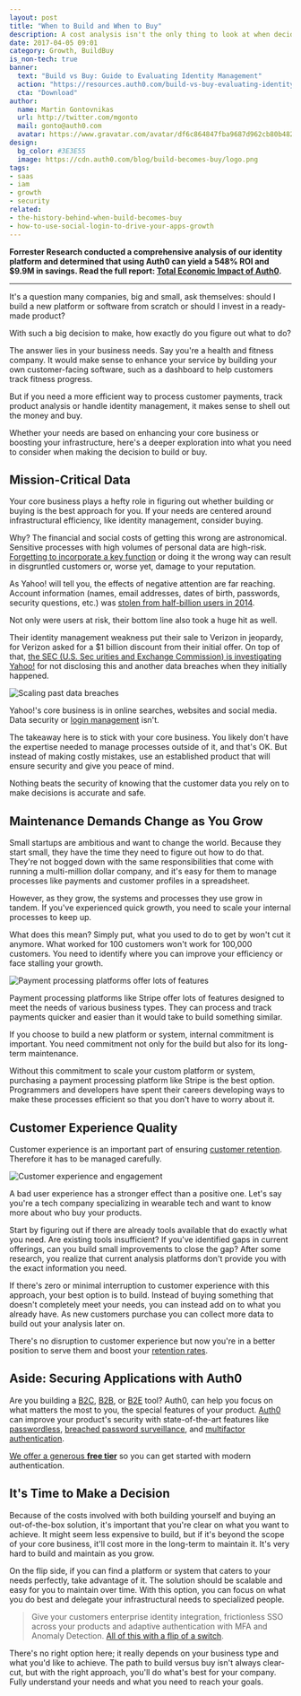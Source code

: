 ```yaml
---
layout: post
title: "When to Build and When to Buy"
description: A cost analysis isn't the only thing to look at when deciding when to build or buy
date: 2017-04-05 09:01
category: Growth, BuildBuy
is_non-tech: true
banner:
  text: "Build vs Buy: Guide to Evaluating Identity Management"
  action: "https://resources.auth0.com/build-vs-buy-evaluating-identity-management/"
  cta: "Download"
author:
  name: Martin Gontovnikas
  url: http://twitter.com/mgonto
  mail: gonto@auth0.com
  avatar: https://www.gravatar.com/avatar/df6c864847fba9687d962cb80b482764??s=60
design:
  bg_color: #3E3E55
  image: https://cdn.auth0.com/blog/build-becomes-buy/logo.png
tags:
- saas
- iam
- growth
- security
related:
- the-history-behind-when-build-becomes-buy
- how-to-use-social-login-to-drive-your-apps-growth
---
```


<div class="alert alert-info alert-icon">
  <i class="icon-budicon-500"></i>
  <strong>Forrester Research conducted a comprehensive analysis of our identity platform and determined that using Auth0 can yield a 548% ROI and $9.9M in savings. Read the full report: <a href="https://resources.auth0.com/forrester-tei-research-case-study/">Total Economic Impact of Auth0</a>.</strong>
</div>

---
It's a question many companies, big and small, ask themselves: should I build a new platform or software from scratch or should I invest in a ready-made product?

With such a big decision to make, how exactly do you figure out what to do?

The answer lies in your business needs. Say you're a health and fitness company. It would make sense to enhance your service by building your own customer-facing software, such as a dashboard to help customers track fitness progress.

But if you need a more efficient way to process customer payments, track product analysis or handle identity management, it makes sense to shell out the money and buy.

Whether your needs are based on enhancing your core business or boosting your infrastructure, here's a deeper exploration into what you need to consider when making the decision to build or buy.

## Mission-Critical Data

Your core business plays a hefty role in figuring out whether building or buying is the best approach for you. If your needs are centered around infrastructural efficiency, like identity management, consider buying.

Why? The financial and social costs of getting this wrong are astronomical. Sensitive processes with high volumes of personal data are high-risk. [Forgetting to incorporate a key function](https://auth0.com/blog/data-breach-response-planning-for-startups/) or doing it the wrong way can result in disgruntled customers or, worse yet, damage to your reputation.

As Yahoo! will tell you, the effects of negative attention are far reaching. Account information (names, email addresses, dates of birth, passwords, security questions, etc.) was [stolen from half-billion users in 2014](http://money.cnn.com/2016/09/22/technology/yahoo-data-breach/).

Not only were users at risk, their bottom line also took a huge hit as well.

Their identity management weakness put their sale to Verizon in jeopardy, for Verizon asked for a $1 billion discount from their initial offer. On top of that, [the SEC (U.S. Sec urities and Exchange Commission) is investigating Yahoo!](http://fortune.com/2017/01/23/yahoo-sec-data-breaches/) for not disclosing this and another data breaches when they initially happened.

![Scaling past data breaches](https://cdn.auth0.com/blog/build-vs-buy/data-breaches.png)

Yahoo!'s core business is in online searches, websites and social media. Data security or [login management](https://auth0.com/blog/bad-login-experiences/) isn't.

The takeaway here is to stick with your core business. You likely don't have the expertise needed to manage processes outside of it, and that's OK. But instead of making costly mistakes, use an established product that will ensure security and give you peace of mind.

Nothing beats the security of knowing that the customer data you rely on to make decisions is accurate and safe.

## Maintenance Demands Change as You Grow

Small startups are ambitious and want to change the world. Because they start small, they have the time they need to figure out how to do that. They're not bogged down with the same responsibilities that come with running a multi-million dollar company, and it's easy for them to manage processes like payments and customer profiles in a spreadsheet.

However, as they grow, the systems and processes they use grow in tandem. If you've experienced quick growth, you need to scale your internal processes to keep up.

What does this mean? Simply put, what you used to do to get by won't cut it anymore. What worked for 100 customers won't work for 100,000 customers. You need to identify where you can improve your efficiency or face stalling your growth.

![Payment processing platforms offer lots of features](https://cdn.auth0.com/blog/build-vs-buy/mobile-payments.png)

Payment processing platforms like Stripe offer lots of features designed to meet the needs of various business types. They can process and track payments quicker and easier than it would take to build something similar.

If you choose to build a new platform or system, internal commitment is important. You need commitment not only for the build but also for its long-term maintenance.

Without this commitment to scale your custom platform or system, purchasing a payment processing platform like Stripe is the best option. Programmers and developers have spent their careers developing ways to make these processes efficient so that you don't have to worry about it.

## Customer Experience Quality

Customer experience is an important part of ensuring [customer retention](https://auth0.com/blog/safely-use-best-customer-retention-tactics/). Therefore it has to be managed carefully.

![Customer experience and engagement](https://cdn.auth0.com/blog/build-vs-buy/customer-experience-and-engagement.png)

A bad user experience has a stronger effect than a positive one. Let's say you're a tech company specializing in wearable tech and want to know more about who buy your products.

Start by figuring out if there are already tools available that do exactly what you need. Are existing tools insufficient? If you've identified gaps in current offerings, can you build small improvements to close the gap? After some research, you realize that current analysis platforms don't provide you with the exact information you need.

If there's zero or minimal interruption to customer experience with this approach, your best option is to build.  Instead of buying something that doesn't completely meet your needs, you can instead add on to what you already have. As new customers purchase you can collect more data to build out your analysis later on.

There's no disruption to customer experience but now you're in a better position to serve them and boost your [retention rates](https://amplitude.com/mobile-analytics).

## Aside: Securing Applications with Auth0

Are you building a [B2C](https://auth0.com/b2c-customer-identity-management), [B2B](https://auth0.com/b2b-enterprise-identity-management), or [B2E](https://auth0.com/b2e-identity-management-for-employees) tool? Auth0, can help you focus on what matters the most to you, the special features of your product. [Auth0](https://auth0.com/) can improve your product's security with state-of-the-art features like [passwordless](https://auth0.com/passwordless), [breached password surveillance](https://auth0.com/breached-passwords), and [multifactor authentication](https://auth0.com/multifactor-authentication).

[We offer a generous **free tier**](https://auth0.com/pricing) so you can get started with modern authentication.

## It's Time to Make a Decision

Because of the costs involved with both building yourself and buying an out-of-the-box solution, it's important that you're clear on what you want to achieve. It might seem less expensive to build, but if it's beyond the scope of your core business, it'll cost more in the long-term to maintain it. It's very hard to build and maintain as you grow.

On the flip side, if you can find a platform or system that caters to your needs perfectly, take advantage of it. The solution should be scalable and easy for you to maintain over time. With this option, you can focus on what you do best and delegate your infrastructural needs to specialized people.

> Give your customers enterprise identity integration, frictionless SSO across your products and adaptive authentication with MFA and Anomaly Detection. [All of this with a flip of a switch](https://auth0.com/b2b-enterprise-identity-management).

There's no right option here; it really depends on your business type and what you'd like to achieve. The path to build versus buy isn't always clear-cut, but with the right approach, you'll do what's best for your company. Fully understand your needs and what you need to reach your goals.
